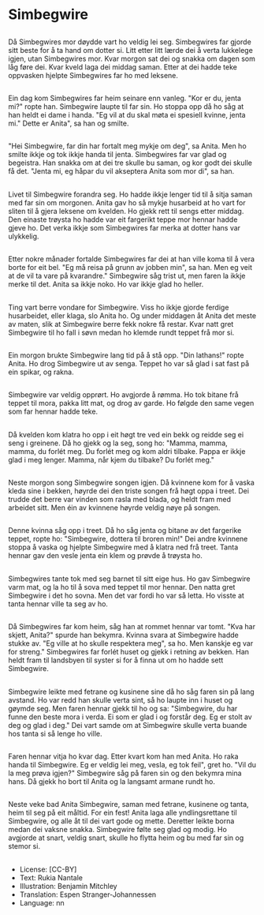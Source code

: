# Simbegwire

##
Då Simbegwires mor døydde vart ho veldig lei seg. Simbegwires far gjorde sitt beste for å ta hand om dotter si. Litt etter litt lærde dei å verta lukkelege igjen, utan Simbegwires mor. Kvar morgon sat dei og snakka om dagen som låg føre dei. Kvar kveld laga dei middag saman. Etter at dei hadde teke oppvasken hjelpte Simbegwires far ho med leksene.

##
Ein dag kom Simbegwires far heim seinare enn vanleg. "Kor er du, jenta mi?" ropte han. Simbegwire laupte til far sin. Ho stoppa opp då ho såg at han heldt ei dame i handa. "Eg vil at du skal møta ei spesiell kvinne, jenta mi." Dette er Anita", sa han og smilte.

##
"Hei Simbegwire, far din har fortalt meg mykje om deg", sa Anita. Men ho smilte ikkje og tok ikkje handa til jenta. Simbegwires far var glad og begeistra. Han snakka om at dei tre skulle bu saman, og kor godt dei skulle få det. "Jenta mi, eg håpar du vil akseptera Anita som mor di", sa han.

##
Livet til Simbegwire forandra seg. Ho hadde ikkje lenger tid til å sitja saman med far sin om morgonen. Anita gav ho så mykje husarbeid at ho vart for sliten til å gjera leksene om kvelden. Ho gjekk rett til sengs etter middag. Den einaste trøysta ho hadde var eit fargerikt teppe mor hennar hadde gjeve ho. Det verka ikkje som Simbegwires far merka at dotter hans var ulykkelig.

##
Etter nokre månader fortalde Simbegwires far dei at han ville koma til å vera borte for eit bel. "Eg må reisa på grunn av jobben min", sa han. Men eg veit at de vil ta vare på kvarandre." Simbegwire såg trist ut, men faren la ikkje merke til det. Anita sa ikkje noko. Ho var ikkje glad ho heller.

##
Ting vart berre vondare for Simbegwire. Viss ho ikkje gjorde ferdige husarbeidet, eller klaga, slo Anita ho. Og under middagen åt Anita det meste av maten, slik at Simbegwire berre fekk nokre få restar. Kvar natt gret Simbegwire til ho fall i søvn medan ho klemde rundt teppet frå mor si.

##
Ein morgon brukte Simbegwire lang tid på å stå opp. "Din lathans!" ropte Anita. Ho drog Simbegwire ut av senga. Teppet ho var så glad i sat fast på ein spikar, og rakna.

##
Simbegwire var veldig opprørt. Ho avgjorde å rømma. Ho tok bitane frå teppet til mora, pakka litt mat, og drog av garde. Ho følgde den same vegen som far hennar hadde teke.

##
Då kvelden kom klatra ho opp i eit høgt tre ved ein bekk og reidde seg ei seng i greinene. Då ho gjekk og la seg, song ho: "Mamma, mamma, mamma, du forlét meg. Du forlét meg og kom aldri tilbake. Pappa er ikkje glad i meg lenger. Mamma, når kjem du tilbake? Du forlét meg."

##
Neste morgon song Simbegwire songen igjen. Då kvinnene kom for å vaska kleda sine i bekken, høyrde dei den triste songen frå høgt oppa i treet. Dei trudde det berre var vinden som rasla med blada, og heldt fram med arbeidet sitt. Men éin av kvinnene høyrde veldig nøye på songen.

##
Denne kvinna såg opp i treet. Då ho såg jenta og bitane av det fargerike teppet, ropte ho: "Simbegwire, dottera til broren min!" Dei andre kvinnene stoppa å vaska og hjelpte Simbegwire med å klatra ned frå treet. Tanta hennar gav den vesle jenta ein klem og prøvde å trøysta ho.

##
Simbegwires tante tok med seg barnet til sitt eige hus. Ho gav Simbegwire varm mat, og la ho til å sova med teppet til mor hennar. Den natta gret Simbegwire i det ho sovna. Men det var fordi ho var så letta. Ho visste at tanta hennar ville ta seg av ho.

##
Då Simbegwires far kom heim, såg han at rommet hennar var tomt. "Kva har skjett, Anita?" spurde han bekymra. Kvinna svara at Simbegwire hadde stukke av. "Eg ville at ho skulle respektera meg", sa ho. Men kanskje eg var for streng." Simbegwires far forlét huset og gjekk i retning av bekken. Han heldt fram til landsbyen til syster si for å finna ut om ho hadde sett Simbegwire.

##
Simbegwire leikte med fetrane og kusinene sine då ho såg faren sin på lang avstand. Ho var redd han skulle verta sint, så ho laupte inn i huset og gøymde seg. Men faren hennar gjekk til ho og sa: "Simbegwire, du har funne den beste mora i verda. Ei som er glad i og forstår deg. Eg er stolt av deg og glad i deg." Dei vart samde om at Simbegwire skulle verta buande hos tanta si så lenge ho ville.

##
Faren hennar vitja ho kvar dag. Etter kvart kom han med Anita. Ho raka handa til Simbegwire. Eg er veldig lei meg, vesla, eg tok feil", gret ho. "Vil du la meg prøva igjen?" Simbegwire såg på faren sin og den bekymra mina hans. Då gjekk ho bort til Anita og la langsamt armane rundt ho.

##
Neste veke bad Anita Simbegwire, saman med fetrane, kusinene og tanta, heim til seg på eit måltid. For ein fest! Anita laga alle yndlingsrettane til Simbegwire, og alle åt til dei vart gode og mette. Deretter leikte borna medan dei vaksne snakka. Simbegwire følte seg glad og modig. Ho avgjorde at snart, veldig snart, skulle ho flytta heim og bu med far sin og stemor si.

##
* License: [CC-BY]
* Text: Rukia Nantale
* Illustration: Benjamin Mitchley
* Translation: Espen Stranger-Johannessen
* Language: nn
